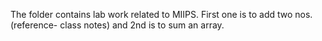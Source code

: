 The folder contains lab work related to MIIPS. First one is to add two nos. (reference- class notes) and 2nd is to sum an array.
